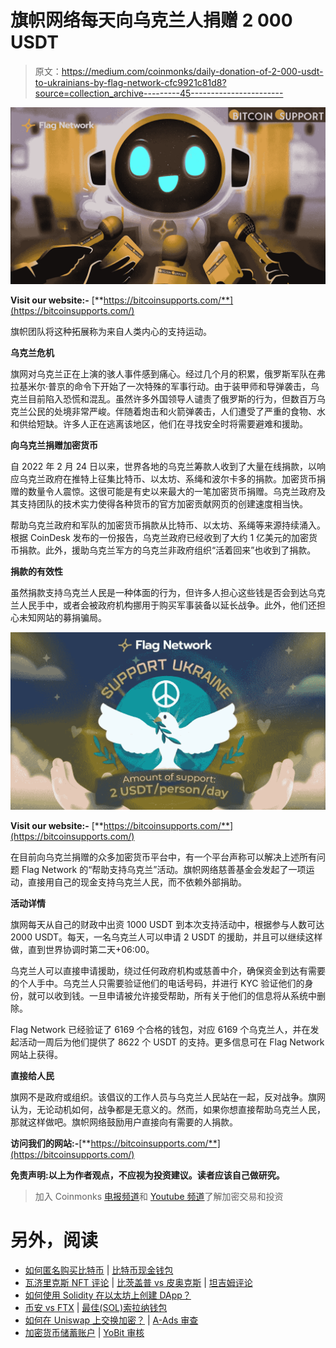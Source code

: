 # 旗帜网络每天向乌克兰人捐赠 2 000 USDT

> 原文：<https://medium.com/coinmonks/daily-donation-of-2-000-usdt-to-ukrainians-by-flag-network-cfc9921c81d8?source=collection_archive---------45----------------------->

![](img/73b171ee4c46b4713ab12d04cdaa9b8f.png)

**Visit our website:-** [**https://bitcoinsupports.com/**](https://bitcoinsupports.com/)

旗帜团队将这种拓展称为来自人类内心的支持运动。

**乌克兰危机**

旗网对乌克兰正在上演的骇人事件感到痛心。经过几个月的积累，俄罗斯军队在弗拉基米尔·普京的命令下开始了一次特殊的军事行动。由于装甲师和导弹袭击，乌克兰目前陷入恐慌和混乱。虽然许多外国领导人谴责了俄罗斯的行为，但数百万乌克兰公民的处境非常严峻。伴随着炮击和火箭弹袭击，人们遭受了严重的食物、水和供给短缺。许多人正在逃离该地区，他们在寻找安全时将需要避难和援助。

**向乌克兰捐赠加密货币**

自 2022 年 2 月 24 日以来，世界各地的乌克兰筹款人收到了大量在线捐款，以响应乌克兰政府在推特上征集比特币、以太坊、系绳和波尔卡多的捐款。加密货币捐赠的数量令人震惊。这很可能是有史以来最大的一笔加密货币捐赠。乌克兰政府及其支持团队的技术实力使得各种货币的官方加密贡献网页的创建速度相当快。

帮助乌克兰政府和军队的加密货币捐款从比特币、以太坊、系绳等来源持续涌入。根据 CoinDesk 发布的一份报告，乌克兰政府已经收到了大约 1 亿美元的加密货币捐款。此外，援助乌克兰军方的乌克兰非政府组织“活着回来”也收到了捐款。

**捐款的有效性**

虽然捐款支持乌克兰人民是一种体面的行为，但许多人担心这些钱是否会到达乌克兰人民手中，或者会被政府机构挪用于购买军事装备以延长战争。此外，他们还担心未知网站的募捐骗局。

![](img/3e519f7e81aa9a0cb6344b4cc3009b09.png)

**Visit our website:-** [**https://bitcoinsupports.com/**](https://bitcoinsupports.com/)

在目前向乌克兰捐赠的众多加密货币平台中，有一个平台声称可以解决上述所有问题 Flag Network 的“帮助支持乌克兰”活动。旗帜网络慈善基金会发起了一项运动，直接用自己的现金支持乌克兰人民，而不依赖外部捐助。

**活动详情**

旗网每天从自己的财政中出资 1000 USDT 到本次支持活动中，根据参与人数可达 2000 USDT。每天，一名乌克兰人可以申请 2 USDT 的援助，并且可以继续这样做，直到世界协调时第二天+06:00。

乌克兰人可以直接申请援助，绕过任何政府机构或慈善中介，确保资金到达有需要的个人手中。乌克兰人只需要验证他们的电话号码，并进行 KYC 验证他们的身份，就可以收到钱。一旦申请被允许接受帮助，所有关于他们的信息将从系统中删除。

Flag Network 已经验证了 6169 个合格的钱包，对应 6169 个乌克兰人，并在发起活动一周后为他们提供了 8622 个 USDT 的支持。更多信息可在 Flag Network 网站上获得。

**直接给人民**

旗网不是政府或组织。该倡议的工作人员与乌克兰人民站在一起，反对战争。旗网认为，无论动机如何，战争都是无意义的。然而，如果你想直接帮助乌克兰人民，那就这样做吧。旗帜网络鼓励用户直接向有需要的人捐款。

**访问我们的网站:-**[**https://bitcoinsupports.com/**](https://bitcoinsupports.com/)

**免责声明:以上为作者观点，不应视为投资建议。读者应该自己做研究。**

> 加入 Coinmonks [电报频道](https://t.me/coincodecap)和 [Youtube 频道](https://www.youtube.com/c/coinmonks/videos)了解加密交易和投资

# 另外，阅读

*   [如何匿名购买比特币](https://coincodecap.com/buy-bitcoin-anonymously) | [比特币现金钱包](https://coincodecap.com/bitcoin-cash-wallets)
*   [瓦济里克斯 NFT 评论](https://coincodecap.com/wazirx-nft-review) | [比茨盖普 vs 皮奥克斯](https://coincodecap.com/bitsgap-vs-pionex) | [坦吉姆评论](https://coincodecap.com/tangem-wallet-review)
*   [如何使用 Solidity 在以太坊上创建 DApp？](https://coincodecap.com/create-a-dapp-on-ethereum-using-solidity)
*   [币安 vs FTX](https://coincodecap.com/binance-vs-ftx) | [最佳(SOL)索拉纳钱包](https://coincodecap.com/solana-wallets)
*   [如何在 Uniswap 上交换加密？](https://coincodecap.com/swap-crypto-on-uniswap) | [A-Ads 审查](https://coincodecap.com/a-ads-review)
*   [加密货币储蓄账户](/coinmonks/cryptocurrency-savings-accounts-be3bc0feffbf) | [YoBit 审核](/coinmonks/yobit-review-175464162c62)
